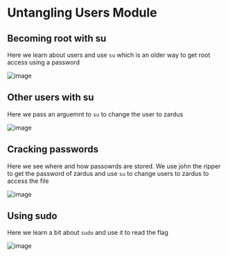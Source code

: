 # Untangling Users Module

## Becoming root with su
Here we learn about users and use ```su``` which is an older way to get root access using a password

![image](https://github.com/user-attachments/assets/dbd82fc9-2eb7-4647-99f6-886a7f3b661f)

## Other users with su
Here we pass an arguemnt to ```su``` to change the user to zardus

![image](https://github.com/user-attachments/assets/e423c276-ca3f-4248-b2d0-205cc7f41c33)

## Cracking passwords
Here we see where and how passowrds are stored. We use john the ripper to get the password of zardus and use ```su``` to change users to zardus to access the file

![image](https://github.com/user-attachments/assets/2616bf63-1675-46f0-8aa6-99747c3a3ad9)

## Using sudo
Here we learn a bit about ```sudo``` and use it to read the flag

![image](https://github.com/user-attachments/assets/b6b8c109-7f75-4d7f-b5b4-9bd6a9424596)
